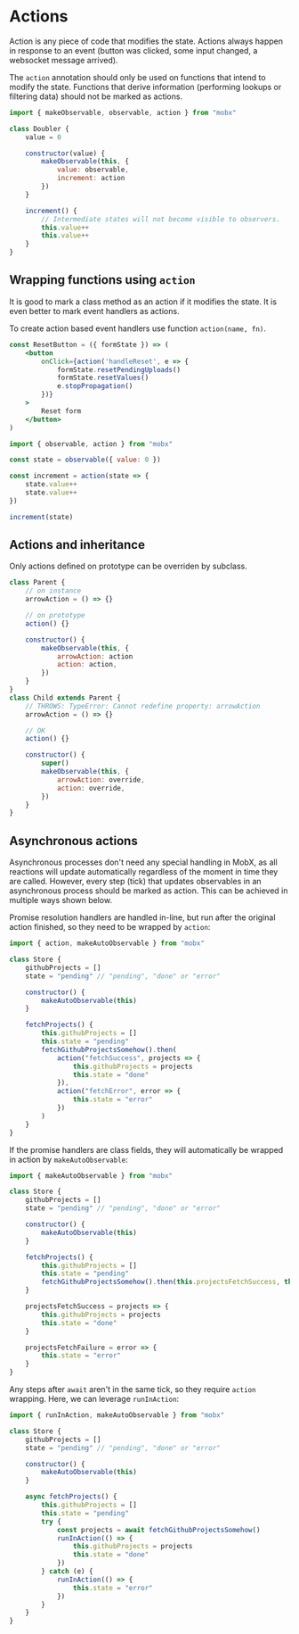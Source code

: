 # Аctions

Action is any piece of code that modifies the state. Аctions always happen in response to an event (button was clicked, some input changed, a websocket message arrived).

The `action` annotation should only be used on functions that intend to modify the state. Functions that derive information (performing lookups or filtering data) should not be marked as actions.

```js
import { makeObservable, observable, action } from "mobx"

class Doubler {
    value = 0

    constructor(value) {
        makeObservable(this, {
            value: observable,
            increment: action
        })
    }

    increment() {
        // Intermediate states will not become visible to observers.
        this.value++
        this.value++
    }
}
```

## Wrapping functions using `action`

It is good to mark a class method as an action if it modifies the state. It is even better to mark event handlers as actions.

To create action based event handlers use function `action(name, fn)`.

```jsx
const ResetButton = ({ formState }) => (
    <button
        onClick={action('handleReset', e => {
            formState.resetPendingUploads()
            formState.resetValues()
            e.stopPropagation()
        })}
    >
        Reset form
    </button>
)
```

```js
import { observable, action } from "mobx"

const state = observable({ value: 0 })

const increment = action(state => {
    state.value++
    state.value++
})

increment(state)
```

## Actions and inheritance

Only actions defined on prototype can be overriden by subclass.

```js
class Parent {
    // on instance
    arrowAction = () => {}

    // on prototype
    action() {}

    constructor() {
        makeObservable(this, {
            arrowAction: action
            action: action,
        })
    }
}
class Child extends Parent {
    // THROWS: TypeError: Cannot redefine property: arrowAction
    arrowAction = () => {}

    // OK
    action() {}

    constructor() {
        super()
        makeObservable(this, {
            arrowAction: override,
            action: override,
        })
    }
}
```

## Asynchronous actions

Asynchronous processes don't need any special handling in MobX, as all reactions will update automatically regardless of the moment in time they are called. However, every step (tick) that updates observables in an asynchronous process should be marked as action. This can be achieved in multiple ways shown below.

Promise resolution handlers are handled in-line, but run after the original action finished, so they need to be wrapped by `action`:

```js
import { action, makeAutoObservable } from "mobx"

class Store {
    githubProjects = []
    state = "pending" // "pending", "done" or "error"

    constructor() {
        makeAutoObservable(this)
    }

    fetchProjects() {
        this.githubProjects = []
        this.state = "pending"
        fetchGithubProjectsSomehow().then(
            action("fetchSuccess", projects => {
                this.githubProjects = projects
                this.state = "done"
            }),
            action("fetchError", error => {
                this.state = "error"
            })
        )
    }
}
```

If the promise handlers are class fields, they will automatically be wrapped in action by `makeAutoObservable`:

```js
import { makeAutoObservable } from "mobx"

class Store {
    githubProjects = []
    state = "pending" // "pending", "done" or "error"

    constructor() {
        makeAutoObservable(this)
    }

    fetchProjects() {
        this.githubProjects = []
        this.state = "pending"
        fetchGithubProjectsSomehow().then(this.projectsFetchSuccess, this.projectsFetchFailure)
    }

    projectsFetchSuccess = projects => {
        this.githubProjects = projects
        this.state = "done"
    }

    projectsFetchFailure = error => {
        this.state = "error"
    }
}
```

Any steps after `await` aren't in the same tick, so they require `action` wrapping. Here, we can leverage `runInAction`:

```js
import { runInAction, makeAutoObservable } from "mobx"

class Store {
    githubProjects = []
    state = "pending" // "pending", "done" or "error"

    constructor() {
        makeAutoObservable(this)
    }

    async fetchProjects() {
        this.githubProjects = []
        this.state = "pending"
        try {
            const projects = await fetchGithubProjectsSomehow()
            runInAction(() => {
                this.githubProjects = projects
                this.state = "done"
            })
        } catch (e) {
            runInAction(() => {
                this.state = "error"
            })
        }
    }
}
```

